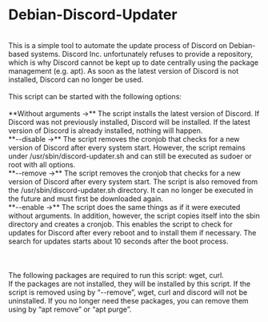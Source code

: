 # Debian-Discord-Updater<br/>
<br/>
This is a simple tool to automate the update process of Discord on Debian-based systems. Discord Inc. unfortunately refuses to provide a repository, which is why Discord cannot be kept up to date centrally using the package management (e.g. apt). As soon as the latest version of Discord is not installed, Discord can no longer be used.<br/>
<br/>
This script can be started with the following options:<br/>
<br/>
**Without arguments        ->**  The script installs the latest version of Discord. If Discord was not previously installed, Discord will be installed. If the latest version of Discord is already installed, nothing will happen.<br/>
**--disable                ->**  The script removes the cronjob that checks for a new version of Discord after every system start. However, the script remains under /usr/sbin/discord-updater.sh and can still be executed as sudoer or root with all options.<br/>
**--remove                 ->**  The script removes the cronjob that checks for a new version of Discord after every system start. The script is also removed from the /usr/sbin/discord-updater.sh directory. It can no longer be executed in the future and must first be downloaded again.<br/>
**--enable                 ->**  The script does the same things as if it were executed without arguments. In addition, however, the script copies itself into the sbin directory and creates a cronjob. This enables the script to check for updates for Discord after every reboot and to install them if necessary. The search for updates starts about 10 seconds after the boot process.<br/>
<br/>
<br/>
<br/>
The following packages are required to run this script: wget, curl.<br/>
If the packages are not installed, they will be installed by this script. If the script is removed using by “--remove”, wget, curl and discord will not be uninstalled. If you no longer need these packages, you can remove them using by “apt remove” or “apt purge”.<br/>
